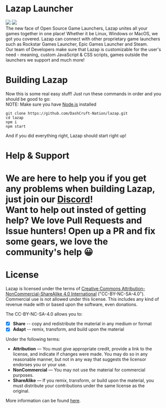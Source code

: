 # Lazap Launcher
<img src = "https://img.shields.io/badge/Made%20Using-JavaScript%20%26%20%E2%9D%A4-green"> [<img src = "https://discordapp.com/api/guilds/644764850706448384/embed.png">](https://discord.gg/DashCruft)<br>
The new face of Open Source Game Launchers, Lazap unites all your games together in one place! Whether it be Linux, Windows or MacOS, we got you covered. Lazap can connect with other proprietary game launchers such as Rockstar Games Launcher, Epic Games Launcher and Steam.<br> 
Our team of Developers make sure that Lazap is customizable for the user's need - meaning, custom JavaScript & CSS scripts, games outside the launchers we support and much more!

# Building Lazap
Now this is some real easy stuff! Just run these commands in order and you should be good to go:<br>
NOTE: Make sure you have [Node.js](https://nodejs.org/en/download/) installed
```
git clone https://github.com/DashCruft-Nation/lazap.git
cd lazap
npm i
npm start
```
And if you did everything right, Lazap should start right up!

# Help & Support
We are here to help you if you get any problems when building Lazap, just join our [Discord](https://discord.gg/DashCruft)!<br>
Want to help out insted of getting help? We love Pull Requests and Issue hunters! Open up a PR and fix some gears, we love the community's help 😀
=======

# License
Lazap is licensed under the terms of [Creative Commons Attribution-NonCommercial-ShareAlike 4.0 International](https://github.com/DashCruft-Nation/lazap/blob/main/LICENSE.md) ("CC-BY-NC-SA-4.0"). Commercial use is not allowed under this license. This includes any kind of revenue made with or based upon the software, even donations.

The CC-BY-NC-SA-4.0 allows you to:
- [x] **Share** -- copy and redistribute the material in any medium or format
- [x] **Adapt** -- remix, transform, and build upon the material

Under the following terms:
- **Attribution** — You must give appropriate credit, provide a link to the license, and indicate if changes were made. You may do so in any reasonable manner, but not in any way that suggests the licensor endorses you or your use.
- **NonCommercial** — You may not use the material for commercial purposes. 
- **ShareAlike** — If you remix, transform, or build upon the material, you must distribute your contributions under the same license as the original.

More information can be found [here](https://creativecommons.org/licenses/by-nc-sa/4.0/).